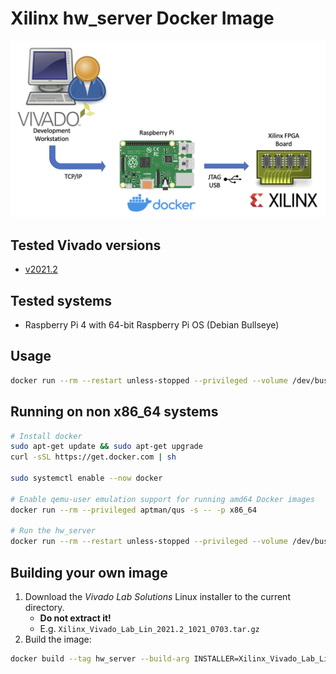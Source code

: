 # Xilinx hw_server Docker Image

![Setup](./docs/setup.png)

## Tested Vivado versions

- [v2021.2](https://hub.docker.com/layers/stv0g/hw_server/v2021.2/images/sha256-f313302910f88244cee6593d2a6ffb542b74ff044484c445e83d978b45046cfd?context=explore)

## Tested systems

- Raspberry Pi 4 with 64-bit Raspberry Pi OS (Debian Bullseye)

## Usage

```bash
docker run --rm --restart unless-stopped --privileged --volume /dev/bus/usb:/dev/bus/usb --publish 3121:3121 --detach stv0g/hw_server:v2021.2
```

## Running on non x86_64 systems


```bash
# Install docker
sudo apt-get update && sudo apt-get upgrade
curl -sSL https://get.docker.com | sh

sudo systemctl enable --now docker

# Enable qemu-user emulation support for running amd64 Docker images
docker run --rm --privileged aptman/qus -s -- -p x86_64

# Run the hw_server
docker run --rm --restart unless-stopped --privileged --volume /dev/bus/usb:/dev/bus/usb --publish 3121:3121 --detach stv0g/hw_server:v2021.2
```

## Building your own image

1. Download the _Vivado Lab Solutions_ Linux installer to the current directory.
   - **Do not extract it!**
   - E.g. `Xilinx_Vivado_Lab_Lin_2021.2_1021_0703.tar.gz`
2. Build the image:

```bash
docker build --tag hw_server --build-arg INSTALLER=Xilinx_Vivado_Lab_Lin_2021.2_1021_0703.tar.gz .
```
